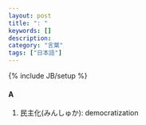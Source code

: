```yaml
---
layout: post
title: ": "
keywords: []
description: 
category: "言葉"
tags: ["日本語"]
---
```

{% include JB/setup %}


#### A
1. 民主化(みんしゅか): democratization

